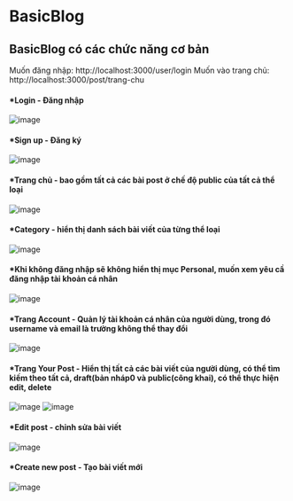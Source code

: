 # BasicBlog
## BasicBlog có các chức năng cơ bản
Muốn đăng nhập: http://localhost:3000/user/login
Muốn vào trang chủ: http://localhost:3000/post/trang-chu
#### *Login - Đăng nhập
![image](https://user-images.githubusercontent.com/87628526/178883536-41b3b9e9-1383-47dd-a05b-859e52073ee8.png)
#### *Sign up - Đăng ký
![image](https://user-images.githubusercontent.com/87628526/178883555-00ed15fd-1712-4f2f-95a1-1bd81bea9b80.png)
#### *Trang chủ - bao gồm tất cả các bài post ở chế độ public của tất cả thể loại
![image](https://user-images.githubusercontent.com/87628526/178883574-185c3aed-6440-454f-a145-ee247ec0d228.png)
#### *Category - hiển thị danh sách bài viết của từng thể loại
![image](https://user-images.githubusercontent.com/87628526/178883597-a34a06fe-4c51-4813-bff3-8c47a0845894.png)
#### *Khi không đăng nhập sẽ không hiển thị mục Personal, muốn xem yêu cầ đăng nhập tài khoản cá nhân
![image](https://user-images.githubusercontent.com/87628526/178883861-3b675504-81f1-455a-9a2f-096d61472173.png)
#### *Trang Account - Quản lý tài khoản cá nhân của người dùng, trong đó username và email là trường không thể thay đổi
![image](https://user-images.githubusercontent.com/87628526/178883630-6164a9c8-27d1-4f92-b661-5682b3163586.png)
#### *Trang Your Post - Hiển thị tất cả các bài viết của người dùng, có thể tìm kiếm theo tất cả, draft(bản nháp0 và public(công khai), có thể thực hiện edit, delete
![image](https://user-images.githubusercontent.com/87628526/178883655-cad68908-83bc-4524-a382-35dff957f662.png)
![image](https://user-images.githubusercontent.com/87628526/178883666-c005b041-1d5a-4c2b-846c-3aee8f42dfda.png)
#### *Edit post - chỉnh sửa bài viết
![image](https://user-images.githubusercontent.com/87628526/178883732-f22a8935-90ee-478e-93b5-69e0aac3c783.png)
#### *Create new post - Tạo bài viết mới
![image](https://user-images.githubusercontent.com/87628526/178883751-c499fc61-c071-4a25-aa69-3c498f4deb58.png)

